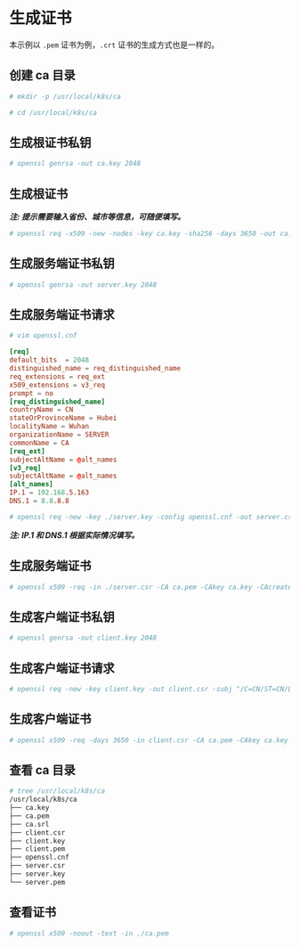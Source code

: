 # 生成证书

本示例以 ```.pem``` 证书为例，```.crt``` 证书的生成方式也是一样的。

## 创建 ca 目录

```bash
# mkdir -p /usr/local/k8s/ca

# cd /usr/local/k8s/ca
```

## 生成根证书私钥

```bash
# openssl genrsa -out ca.key 2048
```

## 生成根证书

***注: 提示需要输入省份、城市等信息，可随便填写。***

```bash
# openssl req -x509 -new -nodes -key ca.key -sha256 -days 3650 -out ca.pem
```

## 生成服务端证书私钥

```bash
# openssl genrsa -out server.key 2048
```

## 生成服务端证书请求

```bash
# vim openssl.cnf
```

```cnf
[req]
default_bits  = 2048
distinguished_name = req_distinguished_name
req_extensions = req_ext
x509_extensions = v3_req
prompt = no
[req_distinguished_name]
countryName = CN
stateOrProvinceName = Hubei
localityName = Wuhan
organizationName = SERVER
commonName = CA
[req_ext]
subjectAltName = @alt_names
[v3_req]
subjectAltName = @alt_names
[alt_names]
IP.1 = 192.168.5.163
DNS.1 = 8.8.8.8
```

```bash
# openssl req -new -key ./server.key -config openssl.cnf -out server.csr
```

***注: IP.1 和 DNS.1 根据实际情况填写。***

## 生成服务端证书

```bash
# openssl x509 -req -in ./server.csr -CA ca.pem -CAkey ca.key -CAcreateserial -out server.pem -days 3650 -sha256 -extensions v3_req -extfile openssl.cnf
```

## 生成客户端证书私钥

```bash
# openssl genrsa -out client.key 2048
```

## 生成客户端证书请求

```bash
# openssl req -new -key client.key -out client.csr -subj "/C=CN/ST=CN/L=CN/O=SERVER/CN=client"
```

## 生成客户端证书

```bash
# openssl x509 -req -days 3650 -in client.csr -CA ca.pem -CAkey ca.key -CAcreateserial -out client.pem
```

## 查看 ca 目录

```bash
# tree /usr/local/k8s/ca
/usr/local/k8s/ca
├── ca.key
├── ca.pem
├── ca.srl
├── client.csr
├── client.key
├── client.pem
├── openssl.cnf
├── server.csr
├── server.key
└── server.pem
```

## 查看证书

```bash
# openssl x509 -noout -text -in ./ca.pem
```
